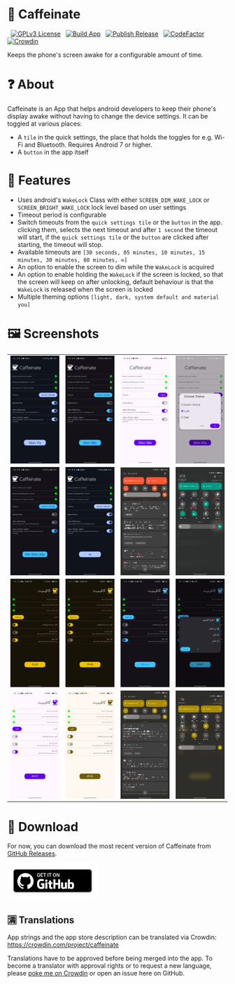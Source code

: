 # 💊 Caffeinate

&nbsp;&nbsp;[![GPLv3 License](https://img.shields.io/badge/License-GPL%20v3-yellow.svg)](https://img.shields.io/badge/License-GPL%20v3-yellow.svg)
&nbsp;&nbsp;[![Build App](https://github.com/abdalmoniem/Caffeinate/actions/workflows/build_app.yml/badge.svg)](https://github.com/abdalmoniem/Caffeinate/actions/workflows/build_app.yml)
&nbsp;&nbsp;[![Publish Release](https://github.com/abdalmoniem/Caffeinate/actions/workflows/publish_release.yml/badge.svg)](https://github.com/abdalmoniem/Caffeinate/actions/workflows/publish_release_on_tag.yml)
&nbsp;&nbsp;[![CodeFactor](https://www.codefactor.io/repository/github/abdalmoniem/caffeinate/badge)](https://www.codefactor.io/repository/github/abdalmoniem/caffeinate)
&nbsp;&nbsp;[![Crowdin](https://badges.crowdin.net/caffeinate/localized.svg)](https://crowdin.com/project/caffeinate)

Keeps the phone's screen awake for a configurable amount of time.

# ❓ About

Caffeinate is an App that helps android developers to keep their phone's display awake without having
to change the device settings. It can be toggled at various places:

* A `tile` in the quick settings, the place that holds the toggles for e.g. Wi-Fi and Bluetooth. Requires
  Android 7 or higher.
* A `button` in the app itself

# 💪 Features

* Uses android's `WakeLock` Class with either `SCREEN_DIM_WAKE_LOCK` or `SCREEN_BRIGHT_WAKE_LOCK` lock
  level based on user settings
* Timeout period is configurable
* Switch timeouts from the `quick settings tile` or the `button` in the app. clicking them, selects the
  next timeout and after `1 second` the timeout will start, if the `quick settings tile` or the `button`
  are clicked after starting, the timeout will stop.
* Available timeouts are `[30 seconds, 05 minutes, 10 minutes, 15 minutes, 30 minutes, 60 minutes, ∞]`
* An option to enable the screen to dim while the `WakeLock` is acquired
* An option to enable holding the `WakeLock` if the screen is locked, so that the screen will keep on
  after unlocking, default behaviour is that the `WakeLock` is released when the screen is locked
* Multiple theming options `[light, dark, system default and material you]`

# 🖼️ Screenshots

<!--suppress CheckImageSize -->
<table>
    <tr>
        <td><img src="assets/Screenshot_2024-06-01-20-47-55-37.jpg" alt="Caffeinate Screenshot 01" width="180"/></td>
        <td><img src="assets/Screenshot_2024-06-01-20-48-00-67.jpg" alt="Caffeinate Screenshot 02" width="180"/></td>
        <td><img src="assets/Screenshot_2024-06-01-20-48-08-85.jpg" alt="Caffeinate Screenshot 03" width="180"/></td>
        <td><img src="assets/Screenshot_2024-06-01-20-48-16-52.jpg" alt="Caffeinate Screenshot 04" width="180"/></td>
    </tr>
    <tr> 
        <td><img src="assets/Screenshot_2024-06-01-20-48-34-36.jpg" alt="Caffeinate Screenshot 05" width="180"/></td>
        <td><img src="assets/Screenshot_2024-06-01-20-48-50-46.jpg" alt="Caffeinate Screenshot 06" width="180"/></td>
        <td><img src="assets/Screenshot_2024-05-30-19-44-41-86.jpg" alt="Caffeinate Screenshot 07" width="180"/></td>
        <td><img src="assets/Screenshot_2024-05-31-12-15-47-02.jpg" alt="Caffeinate Screenshot 08" width="180"/></td>
    </tr>
    <tr>
      <td><img src="assets/Screenshot_2024-06-04-11-13-20-42.jpg" alt="Caffeinate Screenshot 09" width="180"/></td>
      <td><img src="assets/Screenshot_2024-06-04-11-13-29-12.jpg" alt="Caffeinate Screenshot 10" width="180"/></td>
      <td><img src="assets/Screenshot_2024-06-04-11-13-39-34.jpg" alt="Caffeinate Screenshot 11" width="180"/></td>
      <td><img src="assets/Screenshot_2024-06-04-11-13-46-32.jpg" alt="Caffeinate Screenshot 12" width="180"/></td>
    </tr>
    <tr>
      <td><img src="assets/Screenshot_2024-06-04-11-13-52-85.jpg" alt="Caffeinate Screenshot 13" width="180"/></td>
      <td><img src="assets/Screenshot_2024-06-04-11-13-55-13.jpg" alt="Caffeinate Screenshot 14" width="180"/></td>
      <td><img src="assets/Screenshot_2024-06-04-11-15-40-07.jpg" alt="Caffeinate Screenshot 15" width="180"/></td>
      <td><img src="assets/Screenshot_2024-06-04-11-17-17-47.jpg" alt="Caffeinate Screenshot 16" width="180"/></td>
    </tr>

</table>

# 🔽 Download

For now, you can download the most recent version of Caffeinate
from [GitHub Releases](https://github.com/abdalmoniem/Caffeinate/releases/latest).

[<img alt="Download from GitHub" height="80" src="assets/badge_github.png"/>](https://github.com/abdalmoniem/Caffeinate/releases/latest)

## 🈵 Translations

App strings and the app store description can be translated via
Crowdin: https://crowdin.com/project/caffeinate

Translations have to be approved before being merged into the app. To become a translator with approval
rights or to request a new language, please [poke me on Crowdin](https://crowdin.com/profile/abdalmoniem)
or open an issue here on GitHub.
